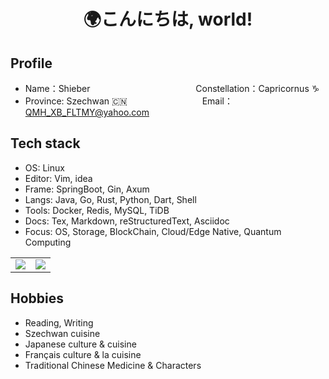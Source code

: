<!--
**QMHTMY/QMHTMY** is a ✨ _special_ ✨ repository because its `README.md` (this file) appears on your GitHub profile.

Here are some ideas to get you started:

-  I’m currently working on ...
- 🌱 I’m currently learning ...
-  I’m looking to collaborate on ...
- 🤔 I’m looking for help with ...
-  Ask me about ...
- 📫 How to reach me: ...
- 😄 Pronouns: ...
- ⚡ Fun fact: ...
-->

<center>
    <h1>🌍こんにちは, world! <br> 
    </h1>
</center>

## Profile 

* Name：Shieber &ensp;&emsp;&emsp;&emsp;&emsp;&emsp;&emsp;&emsp;&emsp;&emsp;&emsp;&emsp; Constellation：Capricornus ♑ 
* Province: Szechwan 🇨🇳  &emsp;&emsp;&emsp;&emsp;&emsp;&emsp;&emsp;&emsp; Email：QMH_XB_FLTMY@yahoo.com

## Tech stack

* OS: Linux
* Editor: Vim, idea
* Frame: SpringBoot, Gin, Axum
* Langs: Java, Go, Rust, Python, Dart, Shell
* Tools: Docker, Redis, MySQL, TiDB
* Docs: Tex, Markdown, reStructuredText, Asciidoc
* Focus: OS, Storage, BlockChain, Cloud/Edge Native, Quantum Computing

<table width="100%">
    <tr>
        <td><img src="https://github-readme-stats.vercel.app/api?username=QMHTMY&show_icons=true&hide_border=true" /></td>
        <td><img src="https://github-readme-stats.vercel.app/api/top-langs/?username=QMHTMY&layout=compact&hide_border=true" /></td>
    </tr>
</table>


## Hobbies 

* Reading, Writing
* Szechwan cuisine
* Japanese culture & cuisine
* Français culture & la cuisine
* Traditional Chinese Medicine & Characters
